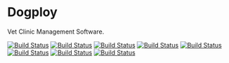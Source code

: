 # Dogploy
Vet Clinic Management Software.


[![Build Status](https://travis-ci.com/kjpark/Dogploy.svg?branch=master)](https://travis-ci.com/kjpark/Dogploy)
[![Build Status](https://travis-ci.com/kjpark/Dogploy.svg?branch=master)](https://travis-ci.com/kjpark/Dogploy)
[![Build Status](https://travis-ci.com/kjpark/Dogploy.svg?branch=master)](https://travis-ci.com/kjpark/Dogploy)
[![Build Status](https://travis-ci.com/kjpark/Dogploy.svg?branch=master)](https://travis-ci.com/kjpark/Dogploy)
[![Build Status](https://travis-ci.com/kjpark/Dogploy.svg?branch=master)](https://travis-ci.com/kjpark/Dogploy)
[![Build Status](https://travis-ci.com/kjpark/Dogploy.svg?branch=master)](https://travis-ci.com/kjpark/Dogploy)
[![Build Status](https://travis-ci.com/kjpark/Dogploy.svg?branch=master)](https://travis-ci.com/kjpark/Dogploy)
[![Build Status](https://travis-ci.com/kjpark/Dogploy.svg?branch=master)](https://travis-ci.com/kjpark/Dogploy)
